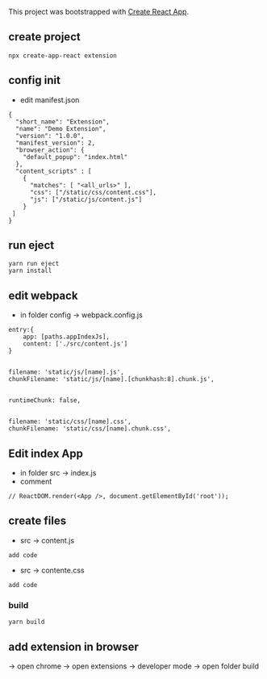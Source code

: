 This project was bootstrapped with [Create React App](https://github.com/facebook/create-react-app).

## create project
````
npx create-app-react extension
````

## config init  
- edit manifest.json
````
{
  "short_name": "Extension",
  "name": "Demo Extension",
  "version": "1.0.0",
  "manifest_version": 2,
  "browser_action": {
    "default_popup": "index.html"
  },
  "content_scripts" : [
    {
      "matches": [ "<all_urls>" ],
      "css": ["/static/css/content.css"],
      "js": ["/static/js/content.js"]
    }
 ]
}
````

## run eject
````
yarn run eject
yarn install
````

## edit webpack
- in folder config -> webpack.config.js
````
entry:{
    app: [paths.appIndexJs],
    content: ['./src/content.js']
}


filename: 'static/js/[name].js',
chunkFilename: 'static/js/[name].[chunkhash:8].chunk.js',


runtimeChunk: false,


filename: 'static/css/[name].css',
chunkFilename: 'static/css/[name].chunk.css',

````


## Edit index App
- in folder src -> index.js 
- comment
````
// ReactDOM.render(<App />, document.getElementById('root'));
````

## create files
- src -> content.js
````
add code
````

- src -> contente.css
````
add code
````


### build
````
yarn build
````


## add extension in browser
-> open chrome -> open extensions -> developer mode -> open folder build